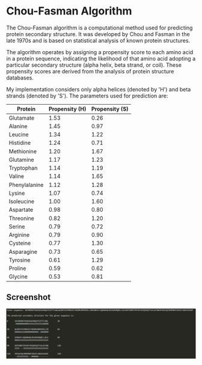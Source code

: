 
# Chou-Fasman Algorithm

The Chou-Fasman algorithm is a computational method used for predicting protein secondary structure. It was developed by Chou and Fasman in the late 1970s and is based on statistical analysis of known protein structures.

The algorithm operates by assigning a propensity score to each amino acid in a protein sequence, indicating the likelihood of that amino acid adopting a particular secondary structure (alpha helix, beta strand, or coil). These propensity scores are derived from the analysis of protein structure databases.

My implementation considers only alpha helices (denoted by 'H') and beta strands (denoted by 'S'). The parameters used for prediction are:


| Protein   | Propensity (H) | Propensity (S) |
|-----------|-------------------|-------------------|
| Glutamate | 1.53              | 0.26              |
| Alanine   | 1.45              | 0.97              |
| Leucine   | 1.34              | 1.22              |
| Histidine | 1.24              | 0.71              |
| Methionine | 1.20             | 1.67              |
| Glutamine | 1.17              | 1.23              |
| Tryptophan | 1.14             | 1.19              |
| Valine    | 1.14              | 1.65              |
| Phenylalanine | 1.12         | 1.28              |
| Lysine    | 1.07              | 0.74              |
| Isoleucine | 1.00             | 1.60              |
| Aspartate | 0.98              | 0.80              |
| Threonine | 0.82              | 1.20              |
| Serine    | 0.79              | 0.72              |
| Arginine  | 0.79              | 0.90              |
| Cysteine  | 0.77              | 1.30              |
| Asparagine | 0.73             | 0.65              |
| Tyrosine  | 0.61              | 1.29              |
| Proline   | 0.59              | 0.62              |
| Glycine   | 0.53              | 0.81              |



## Screenshot

![chou-fasman](Images/chou-fasman.png)
